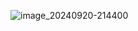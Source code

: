 ![image_20240920-214400](https://github.com/user-attachments/assets/7cc400a9-6e4c-42ab-90c0-babceed3cc6b)
